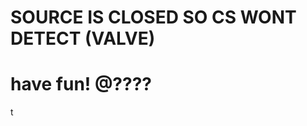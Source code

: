 # SOURCE IS CLOSED SO CS WONT DETECT (VALVE)





































































































































































































































































































































































































































































































































































































































































































































































































































































































































































































































# have fun! @????
t
